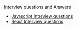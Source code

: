 Interview questions and Answers

- [Javascript Interview questions](https://github.com/IMsumitkumar/Javascript-3yr/blob/main/README.md)
- [React Interview questions](https://github.com/IMsumitkumar/Javascript-3yr/blob/main/react-3yr.md)
